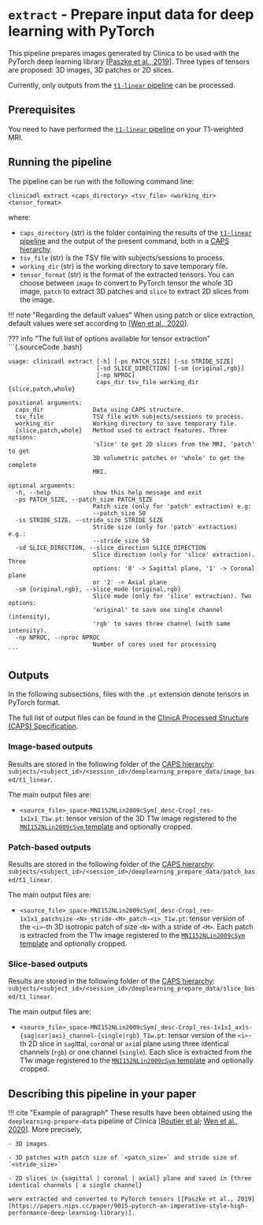 # `extract` - Prepare input data for deep learning with PyTorch

This pipeline prepares images generated by Clinica to be used with the PyTorch deep learning library
[[Paszke et al., 2019](https://papers.nips.cc/paper/9015-pytorch-an-imperative-style-high-performance-deep-learning-library)].
Three types of tensors are proposed: 3D images, 3D patches or 2D slices.

Currently, only outputs from the [`t1-linear` pipeline](../Preprocessing) can be processed.

## Prerequisites
<!-- Depending on the type of feature or the type of modality you want to use, you will need to execute either the [`t1-linear` pipeline](../T1_Linear) , the [`t1-volume` pipeline](../T1_Volume) and/or the [`pet-volume` pipeline](../PET_Volume)  prior to running this pipeline. -->

You need to have performed the [`t1-linear` pipeline](../Preprocessing) on your T1-weighted MRI.

## Running the pipeline
The pipeline can be run with the following command line:
```Text
clinicadl extract <caps_directory> <tsv_file> <working_dir> <tensor_format>
```

where:

- `caps_directory` (str) is the folder containing the results of the [`t1-linear` pipeline](../Preprocessing)
and the output of the present command, both in a [CAPS hierarchy](http://www.clinica.run/doc/CAPS/Introduction).
- `tsv_file` (str) is the TSV file with subjects/sessions to process.
- `working_dir` (str) is the working directory to save temporary file.
- `tensor_format` (str) is the format of the extracted tensors.
You can choose between `image` to convert to PyTorch tensor the whole 3D image,
`patch` to extract 3D patches and `slice` to extract 2D slices from the image.

<!--By default the features are extracted from the cropped image (see the documentation of the [`t1-linear` pipeline](../T1_Linear)). You can deactivate this behaviour with the `--use_uncropped_image` flag.

Pipeline options if you use `patch` extraction:

- `--patch_size`: (int) patch size. Default value: `50`.
- `--stride_size`:  (int) stride size. Default value: `50`.

Pipeline options if you use `slice` extraction:

- `--slice_direction`: (int) slice direction. You can choose between `0` (sagittal plane), `1`(coronal plane) or `2` (axial plane). Default value: `0`.
- `--slice_mode`: (str) slice mode. You can choose between `rgb` (will save the slice in three identical channels) or `single` (will save the slice in a single channel). Default value: `rgb`.-->

!!! note "Regarding the default values"
	When using patch or slice extraction, default values were set according to [[Wen et al., 2020](https://doi.org/10.1016/j.media.2020.101694)].

??? info "The full list of options available for tensor extraction"
    ```{.sourceCode .bash}

    usage: clinicadl extract [-h] [-ps PATCH_SIZE] [-ss STRIDE_SIZE]
                             [-sd SLICE_DIRECTION] [-sm {original,rgb}]
                             [-np NPROC]
                             caps_dir tsv_file working_dir {slice,patch,whole}

    positional arguments:
      caps_dir              Data using CAPS structure.
      tsv_file              TSV file with subjects/sessions to process.
      working_dir           Working directory to save temporary file.
      {slice,patch,whole}   Method used to extract features. Three options:
                            'slice' to get 2D slices from the MRI, 'patch' to get
                            3D volumetric patches or 'whole' to get the complete
                            MRI.

    optional arguments:
      -h, --help            show this help message and exit
      -ps PATCH_SIZE, --patch_size PATCH_SIZE
                            Patch size (only for 'patch' extraction) e.g:
                            --patch_size 50
      -ss STRIDE_SIZE, --stride_size STRIDE_SIZE
                            Stride size (only for 'patch' extraction) e.g.:
                            --stride_size 50
      -sd SLICE_DIRECTION, --slice_direction SLICE_DIRECTION
                            Slice direction (only for 'slice' extraction). Three
                            options: '0' -> Sagittal plane, '1' -> Coronal plane
                            or '2' -> Axial plane
      -sm {original,rgb}, --slice_mode {original,rgb}
                            Slice mode (only for 'slice' extraction). Two options:
                            'original' to save one single channel (intensity),
                            'rgb' to saves three channel (with same intensity).
      -np NPROC, --nproc NPROC
                            Number of cores used for processing
    ```

## Outputs
In the following subsections, files with the `.pt` extension denote tensors in PyTorch format.

The full list of output files can be found in the
[ClinicA Processed Structure (CAPS) Specification](http://www.clinica.run/doc/CAPS/Specifications/#deeplearning-prepare-data-prepare-input-data-for-deep-learning-with-pytorch).

### Image-based outputs
Results are stored in the following folder of the [CAPS hierarchy](http://www.clinica.run/doc/CAPS/Introduction):
`subjects/<subject_id>/<session_id>/deeplearning_prepare_data/image_based/t1_linear`.

The main output files are:

- `<source_file>_space-MNI152NLin2009cSym[_desc-Crop]_res-1x1x1_T1w.pt`: tensor version of the 3D T1w image registered to the
[`MNI152NLin2009cSym` template](https://bids-specification.readthedocs.io/en/stable/99-appendices/08-coordinate-systems.html)
and optionally cropped.

### Patch-based outputs

Results are stored in the following folder of the [CAPS hierarchy](http://www.clinica.run/doc/CAPS/Introduction/):
`subjects/<subject_id>/<session_id>/deeplearning_prepare_data/patch_based/t1_linear`.

The main output files are:

- `<source_file>_space-MNI152NLin2009cSym[_desc-Crop]_res-1x1x1_patchsize-<N>_stride-<M>_patch-<i>_T1w.pt`:
tensor version of the `<i>`-th 3D isotropic patch of size `<N>` with a stride of `<M>`.
Each patch is extracted from the T1w image registered to the
[`MNI152NLin2009cSym` template](https://bids-specification.readthedocs.io/en/stable/99-appendices/08-coordinate-systems.html)
and optionally cropped.

### Slice-based outputs

Results are stored in the following folder of the [CAPS hierarchy](http://www.clinica.run/doc/CAPS/Introduction/):
`subjects/<subject_id>/<session_id>/deeplearning_prepare_data/slice_based/t1_linear`.

The main output files are:

- `<source_file>_space-MNI152NLin2009cSym[_desc-Crop]_res-1x1x1_axis-{sag|cor|axi}_channel-{single|rgb}_T1w.pt`:
tensor version of the `<i>`-th 2D slice in `sag`ittal, `cor`onal or `axi`al plane using three identical channels (`rgb`)
or one channel (`single`). Each slice is extracted from the T1w image registered to the
[`MNI152NLin2009cSym` template](https://bids-specification.readthedocs.io/en/stable/99-appendices/08-coordinate-systems.html)
and optionally cropped.


## Describing this pipeline in your paper

!!! cite "Example of paragraph"
    These results have been obtained using the `deeplearning-prepare-data` pipeline of Clinica
    [[Routier et al](https://hal.inria.fr/hal-02308126/); [Wen et al., 2020](https://doi.org/10.1016/j.media.2020.101694)].
    More precisely,

    - 3D images

    - 3D patches with patch size of `<patch_size>` and stride size of `<stride_size>`

    - 2D slices in {sagittal | coronal | axial} plane and saved in {three identical channels | a single channel}

    were extracted and converted to PyTorch tensors [[Paszke et al., 2019](https://papers.nips.cc/paper/9015-pytorch-an-imperative-style-high-performance-deep-learning-library)].
